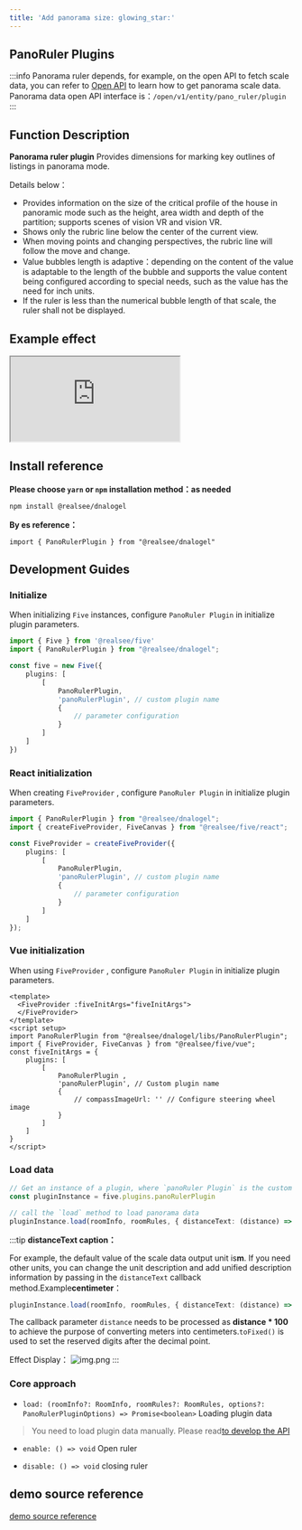 ```yaml
---
title: 'Add panorama size: glowing_star:'
---
```


## **PanoRuler Plugins**

:::info
Panorama ruler depends, for example, on the open API to fetch scale data, you can refer to [Open API](https://open-platform.realsee.com/developer/open/api/#/) to learn how to get panorama scale data. Panorama data open API interface is：`/open/v1/entity/pano_ruler/plugin`
:::

## Function Description

**Panorama ruler plugin** Provides dimensions for marking key outlines of listings in panorama mode.

Details below：

- Provides information on the size of the critical profile of the house in panoramic mode such as the height, area width and depth of the partition; supports scenes of vision VR and vision VR.
- Shows only the rubric line below the center of the current view.
- When moving points and changing perspectives, the rubric line will follow the move and change.
- Value bubbles length is adaptive：depending on the content of the value is adaptable to the length of the bubble and supports the value content being configured according to special needs, such as the value has the need for inch units.
- If the ruler is less than the numerical bubble length of that scale, the ruler shall not be displayed.

## Example effect

<div className="docs-vr-normal">
  <iframe className="docs-vr-iframe" src="https://realsee.js.org/dnalogel/src/PanoRulerPlugin/index.html"></iframe>
</div>

## Install reference

**Please choose `yarn` or `npm` installation method：as needed**

```bash npm2yarn
npm install @realsee/dnalogel
```

**By es reference：**

```tsx
import { PanoRulerPlugin } from "@realsee/dnalogel"
```

## Development Guides

### Initialize

When initializing `Five` instances, configure `PanoRuler Plugin` in initialize plugin parameters.

```ts
import { Five } from '@realsee/five'
import { PanoRulerPlugin } from "@realsee/dnalogel";

const five = new Five({
    plugins: [
        [
            PanoRulerPlugin,
            'panoRulerPlugin', // custom plugin name
            {
                // parameter configuration
            }
        ]
    ]
})
```

### React initialization

When creating `FiveProvider` , configure `PanoRuler Plugin` in initialize plugin parameters.

```ts
import { PanoRulerPlugin } from "@realsee/dnalogel";
import { createFiveProvider, FiveCanvas } from "@realsee/five/react";

const FiveProvider = createFiveProvider({
    plugins: [
        [
            PanoRulerPlugin,
            'panoRulerPlugin', // custom plugin name
            {
                // parameter configuration
            }
        ]
    ]
});
```

### Vue initialization

When using `FiveProvider` , configure `PanoRuler Plugin` in initialize plugin parameters.

```vue
<template>
  <FiveProvider :fiveInitArgs="fiveInitArgs">
  </FiveProvider>
</template>
<script setup>
import PanoRulerPlugin from "@realsee/dnalogel/libs/PanoRulerPlugin";
import { FiveProvider, FiveCanvas } from "@realsee/five/vue";
const fiveInitArgs = {
    plugins: [
        [
            PanoRulerPlugin ,
            'panoRulerPlugin', // Custom plugin name
            {
                // compassImageUrl: '' // Configure steering wheel image
            }
        ]
    ]
}
</script>
```

### Load data

```ts
// Get an instance of a plugin, where `panoRuler Plugin` is the custom name upon initialization
const pluginInstance = five.plugins.panoRulerPlugin

// call the `load` method to load panorama data
pluginInstance.load(roomInfo, roomRules, { distanceText: (distance) => `around ${distance.toFixed(1)}m`
```

:::tip
**distanceText caption：**

For example, the default value of the scale data output unit is**m**. If you need other units, you can change the unit description and add unified description information by passing in the `distanceText` callback method.Example**centimeter**：

```ts
pluginInstance.load(roomInfo, roomRules, { distanceText: (distance) => `about ${(distance * 100).toFixed(2)}cm`)
```

The callback parameter `distance` needs to be processed as **distance * 100** to achieve the purpose of converting meters into centimeters.`toFixed()` is used to set the reserved digits after the decimal point.

Effect Display： ![img.png](http://vrlab-public.ljcdn.com/common/file/web/75037dde-01a3-4954-b452-9d39b2592e0b.png)
:::

### Core approach

- `load: (roomInfo?: RoomInfo, roomRules?: RoomRules, options?: PanoRulerPluginOptions) => Promise<boolean>` Loading plugin data

> You need to load plugin data manually. Please read[to develop the API](https://open-platform.realsee.com/developer/open/api/#/)

- `enable: () => void` Open ruler

- `disable: () => void` closing ruler

## demo source reference

[demo source reference](https://github.com/realsee-developer/dnalogel/tree/main/examples/src)

